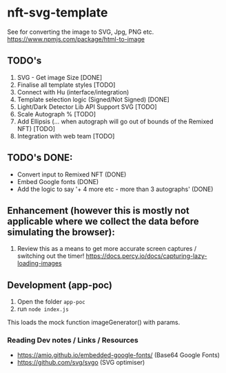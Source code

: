 # nft-svg-template

See for converting the image to SVG, Jpg, PNG etc.
https://www.npmjs.com/package/html-to-image

## TODO's

1. SVG - Get image Size [DONE]
2. Finalise all template styles [TODO]
3. Connect with Hu (interface/integration)
4. Template selection logic (Signed/Not Signed) [DONE] 
5. Light/Dark Detector Lib API Support SVG [TODO]
6. Scale Autograph % [TODO]
7. Add Ellipsis (... when autograph will go out of bounds of the Remixed NFT) [TODO]
8. Integration with web team [TODO]

## TODO's DONE:

- Convert input to Remixed NFT (DONE)
- Embed Google fonts (DONE)
- Add the logic to say '+ 4 more etc - more than 3 autographs' (DONE)

## Enhancement (however this is mostly not applicable where we collect the data before simulating the browser):

1. Review this as a means to get more accurate screen captures / switching out the timer! https://docs.percy.io/docs/capturing-lazy-loading-images

## Development (app-poc) 

1. Open the folder `app-poc`
2. run `node index.js`

This loads the mock function imageGenerator() with params.

### Reading Dev notes / Links / Resources

- https://amio.github.io/embedded-google-fonts/ (Base64 Google Fonts)
- https://github.com/svg/svgo (SVG optimiser)